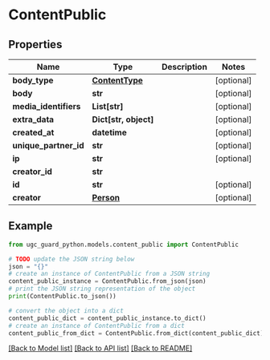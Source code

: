 # ContentPublic


## Properties

Name | Type | Description | Notes
------------ | ------------- | ------------- | -------------
**body_type** | [**ContentType**](ContentType.md) |  | [optional] 
**body** | **str** |  | [optional] 
**media_identifiers** | **List[str]** |  | [optional] 
**extra_data** | **Dict[str, object]** |  | [optional] 
**created_at** | **datetime** |  | [optional] 
**unique_partner_id** | **str** |  | [optional] 
**ip** | **str** |  | [optional] 
**creator_id** | **str** |  | 
**id** | **str** |  | [optional] 
**creator** | [**Person**](Person.md) |  | [optional] 

## Example

```python
from ugc_guard_python.models.content_public import ContentPublic

# TODO update the JSON string below
json = "{}"
# create an instance of ContentPublic from a JSON string
content_public_instance = ContentPublic.from_json(json)
# print the JSON string representation of the object
print(ContentPublic.to_json())

# convert the object into a dict
content_public_dict = content_public_instance.to_dict()
# create an instance of ContentPublic from a dict
content_public_from_dict = ContentPublic.from_dict(content_public_dict)
```
[[Back to Model list]](../README.md#documentation-for-models) [[Back to API list]](../README.md#documentation-for-api-endpoints) [[Back to README]](../README.md)



